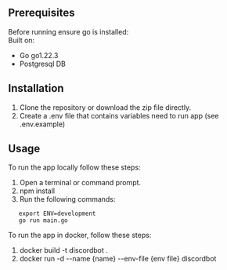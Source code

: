 ## Prerequisites

Before running ensure go is installed:\
Built on:
- Go go1.22.3
- Postgresql DB

## Installation

1. Clone the repository or download the zip file directly.
2. Create a .env file that contains variables need to run app (see .env.example)

## Usage

To run the app locally follow these steps:

1. Open a terminal or command prompt.
2. npm install
3. Run the following commands:

```
   export ENV=development
   go run main.go
```

To run the app in docker, follow these steps:

1. docker build -t discordbot .
2. docker run -d --name {name} --env-file {env file} discordbot 
